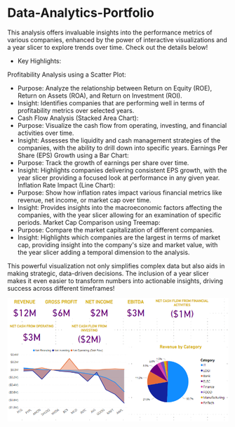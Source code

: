 # Data-Analytics-Portfolio

This analysis offers invaluable insights into the performance metrics of various companies, enhanced by the power of interactive visualizations and a year slicer to explore trends over time. Check out the details below!
- Key Highlights:
  
Profitability Analysis using a Scatter Plot:
- Purpose: Analyze the relationship between Return on Equity (ROE), Return on Assets (ROA), and Return on Investment (ROI).
- Insight: Identifies companies that are performing well in terms of profitability metrics over selected years.
- Cash Flow Analysis (Stacked Area Chart):
- Purpose: Visualize the cash flow from operating, investing, and financial activities over time.
- Insight: Assesses the liquidity and cash management strategies of the companies, with the ability to drill down into specific years.
Earnings Per Share (EPS) Growth using a Bar Chart:
- Purpose: Track the growth of earnings per share over time.
- Insight: Highlights companies delivering consistent EPS growth, with the year slicer providing a focused look at performance in any given year.
Inflation Rate Impact (Line Chart):
- Purpose: Show how inflation rates impact various financial metrics like revenue, net income, or market cap over time.
- Insight: Provides insights into the macroeconomic factors affecting the companies, with the year slicer allowing for an examination of specific periods.
Market Cap Comparison using Treemap:
- Purpose: Compare the market capitalization of different companies.
- Insight: Highlights which companies are the largest in terms of market cap, providing insight into the company's size and market value, with the year slicer adding a temporal dimension 
  to the analysis.

This powerful visualization not only simplifies complex data but also aids in making strategic, data-driven decisions. The inclusion of a year slicer makes it even easier to transform numbers into actionable insights, driving success across different timeframes!


![image alt](https://github.com/phancykemunto/Data-Analytics-Portfolio/blob/da5b18874c3c34d80117bdaab95cd4c30ee5ae5d/bi.PNG)






